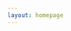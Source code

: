 ```yaml
---
layout: homepage
---
```

<div id="instantill"></div>
<script src="https://dev.instantill.org/embed.js"></script>
<script>_oab=instantill({api: 'https://dev.api.cottagelabs.com/service/oab', uid: "Ayt7Hf4FXwLprbQX7", config: {"ill_form":"https://dev.rscvd.org/submit","sid":"where","doi":"doi","year":"year","book":"https://dev.rscvd.org/book","time":"a few days","problem_email":"ifladdrs@gmail.com","norequests":true,"say_paper":true,"advancedform":"https://dev.rscvd.org/paper","owner":"joe+iflav2@openaccessbutton.org", "css_off":true}});</script>
<br><br><br><br>
